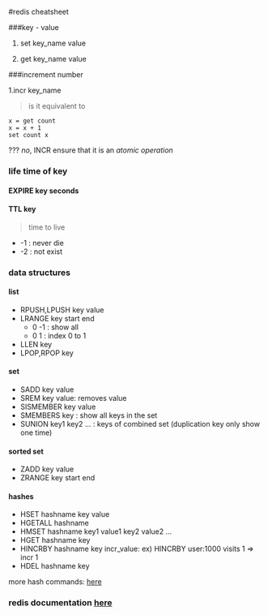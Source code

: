 #redis cheatsheet

###key - value

1. set key_name value

2. get key_name value

###increment number

1.incr key_name
>is it equivalent to 
```redis
x = get count
x = x + 1
set count x
```
???
*no*, INCR ensure that it is an *atomic operation*

### life time of key

#### EXPIRE key seconds

#### TTL key 
> time to live

* -1 : never die
* -2 : not exist

### data structures

#### list

* RPUSH,LPUSH key value
* LRANGE key start end
    * 0 -1 : show all
    * 0 1 : index 0 to 1
* LLEN key
* LPOP,RPOP key

#### set

* SADD key value
* SREM key value: removes value
* SISMEMBER key value
* SMEMBERS key : show all keys in the set
* SUNION key1 key2 ... : keys of combined set (duplication key only show one time)

#### sorted set

* ZADD key value
* ZRANGE key start end 

#### hashes

* HSET hashname key value
* HGETALL hashname
* HMSET hashname key1 value1 key2 value2 ...
* HGET hashname key
* HINCRBY hashname key incr_value: ex) HINCRBY user:1000 visits 1 => incr 1
* HDEL hashname key

more hash commands: [here](http://redis.io/commands#hash)

### redis documentation [here](http://redis.io/documentation)
